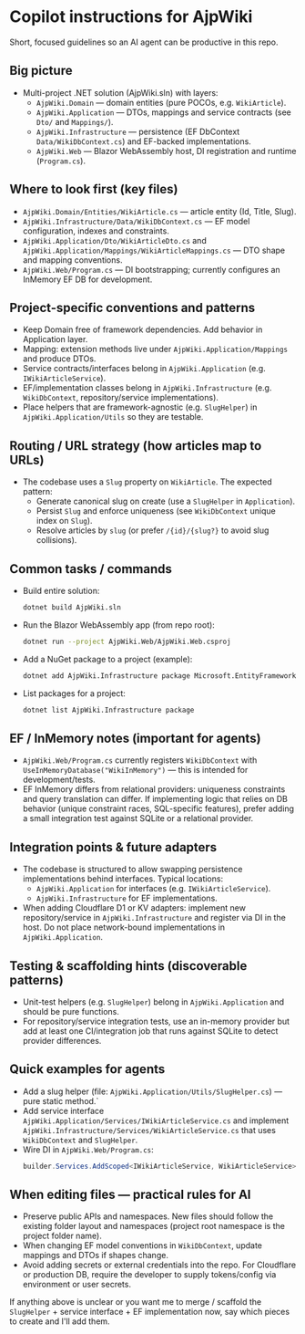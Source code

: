 # Copilot instructions for AjpWiki

Short, focused guidelines so an AI agent can be productive in this repo.

## Big picture
- Multi-project .NET solution (AjpWiki.sln) with layers:
  - `AjpWiki.Domain` — domain entities (pure POCOs, e.g. `WikiArticle`).
  - `AjpWiki.Application` — DTOs, mappings and service contracts (see `Dto/` and `Mappings/`).
  - `AjpWiki.Infrastructure` — persistence (EF DbContext `Data/WikiDbContext.cs`) and EF-backed implementations.
  - `AjpWiki.Web` — Blazor WebAssembly host, DI registration and runtime (`Program.cs`).

## Where to look first (key files)
- `AjpWiki.Domain/Entities/WikiArticle.cs` — article entity (Id, Title, Slug).
- `AjpWiki.Infrastructure/Data/WikiDbContext.cs` — EF model configuration, indexes and constraints.
- `AjpWiki.Application/Dto/WikiArticleDto.cs` and `AjpWiki.Application/Mappings/WikiArticleMappings.cs` — DTO shape and mapping conventions.
- `AjpWiki.Web/Program.cs` — DI bootstrapping; currently configures an InMemory EF DB for development.

## Project-specific conventions and patterns
- Keep Domain free of framework dependencies. Add behavior in Application layer.
- Mapping: extension methods live under `AjpWiki.Application/Mappings` and produce DTOs.
- Service contracts/interfaces belong in `AjpWiki.Application` (e.g. `IWikiArticleService`).
- EF/implementation classes belong in `AjpWiki.Infrastructure` (e.g. `WikiDbContext`, repository/service implementations).
- Place helpers that are framework-agnostic (e.g. `SlugHelper`) in `AjpWiki.Application/Utils` so they are testable.

## Routing / URL strategy (how articles map to URLs)
- The codebase uses a `Slug` property on `WikiArticle`. The expected pattern:
  - Generate canonical slug on create (use a `SlugHelper` in `Application`).
  - Persist `Slug` and enforce uniqueness (see `WikiDbContext` unique index on `Slug`).
  - Resolve articles by `slug` (or prefer `/{id}/{slug?}` to avoid slug collisions).

## Common tasks / commands
- Build entire solution:
  ```bash
  dotnet build AjpWiki.sln
  ```
- Run the Blazor WebAssembly app (from repo root):
  ```bash
  dotnet run --project AjpWiki.Web/AjpWiki.Web.csproj
  ```
- Add a NuGet package to a project (example):
  ```bash
  dotnet add AjpWiki.Infrastructure package Microsoft.EntityFrameworkCore.InMemory
  ```
- List packages for a project:
  ```bash
  dotnet list AjpWiki.Infrastructure package
  ```

## EF / InMemory notes (important for agents)
- `AjpWiki.Web/Program.cs` currently registers `WikiDbContext` with `UseInMemoryDatabase("WikiInMemory")` — this is intended for development/tests.
- EF InMemory differs from relational providers: uniqueness constraints and query translation can differ. If implementing logic that relies on DB behavior (unique constraint races, SQL-specific features), prefer adding a small integration test against SQLite or a relational provider.

## Integration points & future adapters
- The codebase is structured to allow swapping persistence implementations behind interfaces. Typical locations:
  - `AjpWiki.Application` for interfaces (e.g. `IWikiArticleService`).
  - `AjpWiki.Infrastructure` for EF implementations.
- When adding Cloudflare D1 or KV adapters: implement new repository/service in `AjpWiki.Infrastructure` and register via DI in the host. Do not place network-bound implementations in `AjpWiki.Application`.

## Testing & scaffolding hints (discoverable patterns)
- Unit-test helpers (e.g. `SlugHelper`) belong in `AjpWiki.Application` and should be pure functions.
- For repository/service integration tests, use an in-memory provider but add at least one CI/integration job that runs against SQLite to detect provider differences.

## Quick examples for agents
- Add a slug helper (file: `AjpWiki.Application/Utils/SlugHelper.cs`) — pure static method.`
- Add service interface `AjpWiki.Application/Services/IWikiArticleService.cs` and implement `AjpWiki.Infrastructure/Services/WikiArticleService.cs` that uses `WikiDbContext` and `SlugHelper`.
- Wire DI in `AjpWiki.Web/Program.cs`:
  ```csharp
  builder.Services.AddScoped<IWikiArticleService, WikiArticleService>();
  ```

## When editing files — practical rules for AI
- Preserve public APIs and namespaces. New files should follow the existing folder layout and namespaces (project root namespace is the project folder name).
- When changing EF model conventions in `WikiDbContext`, update mappings and DTOs if shapes change.
- Avoid adding secrets or external credentials into the repo. For Cloudflare or production DB, require the developer to supply tokens/config via environment or user secrets.

If anything above is unclear or you want me to merge / scaffold the `SlugHelper` + service interface + EF implementation now, say which pieces to create and I'll add them.
